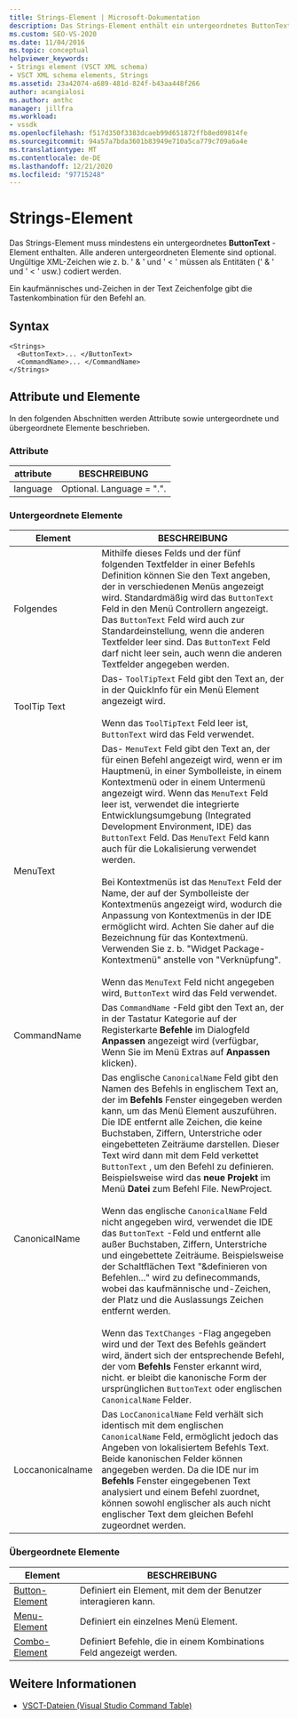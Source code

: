 ```yaml
---
title: Strings-Element | Microsoft-Dokumentation
description: Das Strings-Element enthält ein untergeordnetes ButtonText-Element und andere optionale untergeordnete Elemente. Ein kaufmännisches und-Zeichen in der Text Zeichenfolge gibt eine Tastenkombination an.
ms.custom: SEO-VS-2020
ms.date: 11/04/2016
ms.topic: conceptual
helpviewer_keywords:
- Strings element (VSCT XML schema)
- VSCT XML schema elements, Strings
ms.assetid: 23a42074-a689-481d-824f-b43aa448f266
author: acangialosi
ms.author: anthc
manager: jillfra
ms.workload:
- vssdk
ms.openlocfilehash: f517d350f3383dcaeb99d651872ffb8ed09814fe
ms.sourcegitcommit: 94a57a7bda3601b83949e710a5ca779c709a6a4e
ms.translationtype: MT
ms.contentlocale: de-DE
ms.lasthandoff: 12/21/2020
ms.locfileid: "97715248"
---
```

# <a name="strings-element"></a>Strings-Element
Das Strings-Element muss mindestens ein untergeordnetes **ButtonText** -Element enthalten. Alle anderen untergeordneten Elemente sind optional. Ungültige XML-Zeichen wie z. b. ' & ' und ' < ' müssen als Entitäten (' &amp; ' und ' &lt; ' usw.) codiert werden.

 Ein kaufmännisches und-Zeichen in der Text Zeichenfolge gibt die Tastenkombination für den Befehl an.

## <a name="syntax"></a>Syntax

```
<Strings>
  <ButtonText>... </ButtonText>
  <CommandName>... </CommandName>
</Strings>
```

## <a name="attributes-and-elements"></a>Attribute und Elemente
 In den folgenden Abschnitten werden Attribute sowie untergeordnete und übergeordnete Elemente beschrieben.

### <a name="attributes"></a>Attribute

|attribute|BESCHREIBUNG|
|---------------|-----------------|
|language|Optional. Language = ".".|

### <a name="child-elements"></a>Untergeordnete Elemente

|Element|BESCHREIBUNG|
|-------------|-----------------|
|Folgendes|Mithilfe dieses Felds und der fünf folgenden Textfelder in einer Befehls Definition können Sie den Text angeben, der in verschiedenen Menüs angezeigt wird. Standardmäßig wird das `ButtonText` Feld in den Menü Controllern angezeigt. Das `ButtonText` Feld wird auch zur Standardeinstellung, wenn die anderen Textfelder leer sind. Das `ButtonText` Feld darf nicht leer sein, auch wenn die anderen Textfelder angegeben werden.|
|ToolTip Text|Das- `ToolTipText` Feld gibt den Text an, der in der QuickInfo für ein Menü Element angezeigt wird.<br /><br /> Wenn das `ToolTipText` Feld leer ist, `ButtonText` wird das Feld verwendet.|
|MenuText|Das- `MenuText` Feld gibt den Text an, der für einen Befehl angezeigt wird, wenn er im Hauptmenü, in einer Symbolleiste, in einem Kontextmenü oder in einem Untermenü angezeigt wird. Wenn das `MenuText` Feld leer ist, verwendet die integrierte Entwicklungsumgebung (Integrated Development Environment, IDE) das `ButtonText` Feld. Das `MenuText` Feld kann auch für die Lokalisierung verwendet werden.<br /><br /> Bei Kontextmenüs ist das `MenuText` Feld der Name, der auf der Symbolleiste der Kontextmenüs angezeigt wird, wodurch die Anpassung von Kontextmenüs in der IDE ermöglicht wird. Achten Sie daher auf die Bezeichnung für das Kontextmenü. Verwenden Sie z. b. "Widget Package-Kontextmenü" anstelle von "Verknüpfung".<br /><br /> Wenn das `MenuText` Feld nicht angegeben wird, `ButtonText` wird das Feld verwendet.|
|CommandName|Das `CommandName` -Feld gibt den Text an, der in der Tastatur Kategorie auf der Registerkarte **Befehle** im Dialogfeld **Anpassen** angezeigt wird (verfügbar,  Wenn Sie im Menü Extras auf **Anpassen** klicken).|
|CanonicalName|Das englische `CanonicalName` Feld gibt den Namen des Befehls in englischem Text an, der im **Befehls** Fenster eingegeben werden kann, um das Menü Element auszuführen. Die IDE entfernt alle Zeichen, die keine Buchstaben, Ziffern, Unterstriche oder eingebetteten Zeiträume darstellen. Dieser Text wird dann mit dem Feld verkettet `ButtonText` , um den Befehl zu definieren. Beispielsweise wird das **neue Projekt** im Menü **Datei** zum Befehl File. NewProject.<br /><br /> Wenn das englische `CanonicalName` Feld nicht angegeben wird, verwendet die IDE das `ButtonText` -Feld und entfernt alle außer Buchstaben, Ziffern, Unterstriche und eingebettete Zeiträume. Beispielsweise der Schaltflächen Text "&definieren von Befehlen..." wird zu definecommands, wobei das kaufmännische und-Zeichen, der Platz und die Auslassungs Zeichen entfernt werden.<br /><br /> Wenn das `TextChanges` -Flag angegeben wird und der Text des Befehls geändert wird, ändert sich der entsprechende Befehl, der vom **Befehls** Fenster erkannt wird, nicht. er bleibt die kanonische Form der ursprünglichen `ButtonText` oder englischen `CanonicalName` Felder.|
|Loccanonicalname|Das `LocCanonicalName` Feld verhält sich identisch mit dem englischen `CanonicalName` Feld, ermöglicht jedoch das Angeben von lokalisiertem Befehls Text. Beide kanonischen Felder können angegeben werden. Da die IDE nur im **Befehls** Fenster eingegebenen Text analysiert und einem Befehl zuordnet, können sowohl englischer als auch nicht englischer Text dem gleichen Befehl zugeordnet werden.|

### <a name="parent-elements"></a>Übergeordnete Elemente

|Element|BESCHREIBUNG|
|-------------|-----------------|
|[Button-Element](../extensibility/button-element.md)|Definiert ein Element, mit dem der Benutzer interagieren kann.|
|[Menu-Element](../extensibility/menu-element.md)|Definiert ein einzelnes Menü Element.|
|[Combo-Element](../extensibility/combo-element.md)|Definiert Befehle, die in einem Kombinations Feld angezeigt werden.|

## <a name="see-also"></a>Weitere Informationen
- [VSCT-Dateien (Visual Studio Command Table)](../extensibility/internals/visual-studio-command-table-dot-vsct-files.md)
